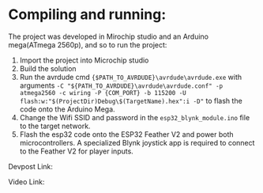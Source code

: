 # Compiling and running:

The project was developed in Mirochip studio and an Arduino mega(ATmega 2560p), and so to run the project:

1. Import the project into Microchip studio
2. Build the solution
3. Run the avrdude cmd `{$PATH_TO_AVRDUDE}\avrdude\avrdude.exe` with arguments `-C "${PATH_TO_AVRDUDE}\avrdude\avrdude.conf" -p atmega2560 -c wiring -P {COM_PORT} -b 115200 -U flash:w:"$(ProjectDir)Debug\$(TargetName).hex":i -D"` to flash the code onto the Arduino Mega.
4. Change the Wifi SSID and password in the `esp32_blynk_module.ino` file to the target network.
5. Flash the esp32 code onto the ESP32 Feather V2 and power both microcontrollers. A specialized Blynk joystick app is required to connect to the Feather V2 for player inputs.

Devpost Link: 

Video Link: 
